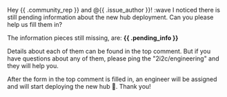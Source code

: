 Hey {{ .community_rep }} and @{{ .issue_author }}! :wave
I noticed there is still pending information about the new hub deployment.
Can you please help us fill them in?

The information pieces still missing, are: **{{ .pending_info }}**

Details about each of them can be found in the top comment. But if you have questions about any of them, please ping the "2i2c/engineering" and they will help you.

After the form in the top comment is filled in, an engineer will be assigned and will start deploying the new hub 🚀. Thank you!
